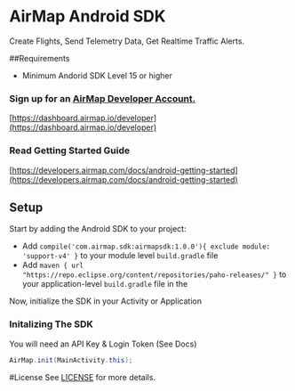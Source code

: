 # AirMap Android SDK

Create Flights, Send Telemetry Data, Get Realtime Traffic Alerts.

##Requirements
* Minimum Andorid SDK Level 15 or higher

### Sign up for an [AirMap Developer Account.](https://dashboard.airmap.io/developer/)

 [https://dashboard.airmap.io/developer](https://dashboard.airmap.io/developer)
 
 
### Read Getting Started Guide
[https://developers.airmap.com/docs/android-getting-started](https://developers.airmap.com/docs/android-getting-started)

## Setup

Start by adding the Android SDK to your project:

* Add `compile('com.airmap.sdk:airmapsdk:1.0.0'){ exclude module: 'support-v4' }`
 to your module level `build.gradle` file
* Add `maven { url "https://repo.eclipse.org/content/repositories/paho-releases/" }` to your application-level `build.gradle` file in the 

Now, initialize the SDK in your Activity or Application

### Initalizing The SDK

You will need an API Key & Login Token (See Docs)

```java
AirMap.init(MainActivity.this);
```


#License
See [LICENSE](https://raw.githubusercontent.com/airmap/AirMapSDK-Android/master/LICENSE) for more details.